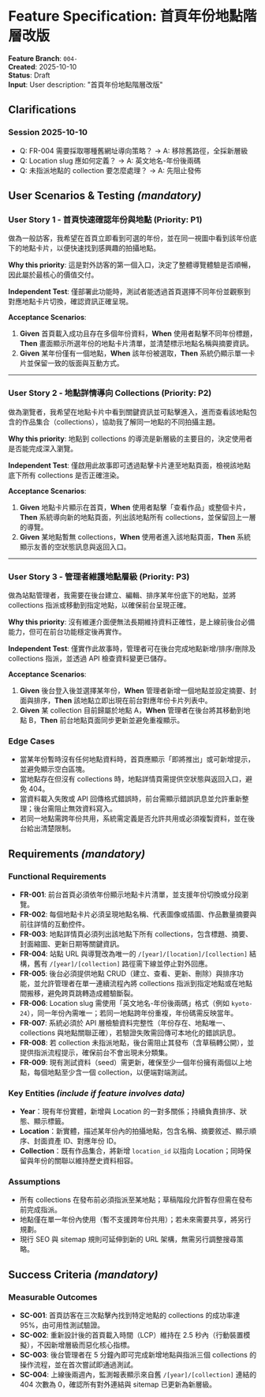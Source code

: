 # Feature Specification: 首頁年份地點階層改版

**Feature Branch**: `004-`  
**Created**: 2025-10-10  
**Status**: Draft  
**Input**: User description: "首頁年份地點階層改版"

## Clarifications

### Session 2025-10-10

- Q: FR-004 需要採取哪種舊網址導向策略？ → A: 移除舊路徑，全採新層級
- Q: Location slug 應如何定義？ → A: 英文地名-年份後兩碼
- Q: 未指派地點的 collection 要怎麼處理？ → A: 先阻止發佈

## User Scenarios & Testing *(mandatory)*

### User Story 1 - 首頁快速確認年份與地點 (Priority: P1)

做為一般訪客，我希望在首頁立即看到可選的年份，並在同一視圖中看到該年份底下的地點卡片，以便快速找到感興趣的拍攝地點。

**Why this priority**: 這是對外訪客的第一個入口，決定了整體導覽體驗是否順暢，因此屬於最核心的價值交付。

**Independent Test**: 僅部署此功能時，測試者能透過首頁選擇不同年份並觀察到對應地點卡片切換，確認資訊正確呈現。

**Acceptance Scenarios**:

1. **Given** 首頁載入成功且存在多個年份資料，**When** 使用者點擊不同年份標題，**Then** 畫面顯示所選年份的地點卡片清單，並清楚標示地點名稱與摘要資訊。
2. **Given** 某年份僅有一個地點，**When** 該年份被選取，**Then** 系統仍顯示單一卡片並保留一致的版面與互動方式。

---

### User Story 2 - 地點詳情導向 Collections (Priority: P2)

做為瀏覽者，我希望在地點卡片中看到關鍵資訊並可點擊進入，進而查看該地點包含的作品集合（collections），協助我了解同一地點的不同拍攝主題。

**Why this priority**: 地點到 collections 的導流是新層級的主要目的，決定使用者是否能完成深入瀏覽。

**Independent Test**: 僅啟用此故事即可透過點擊卡片連至地點頁面，檢視該地點底下所有 collections 是否正確渲染。

**Acceptance Scenarios**:

1. **Given** 地點卡片顯示在首頁，**When** 使用者點擊「查看作品」或整個卡片，**Then** 系統導向新的地點頁面，列出該地點所有 collections，並保留回上一層的導覽。
2. **Given** 某地點暫無 collections，**When** 使用者進入該地點頁面，**Then** 系統顯示友善的空狀態訊息與返回入口。

---

### User Story 3 - 管理者維護地點層級 (Priority: P3)

做為站點管理者，我需要在後台建立、編輯、排序某年份底下的地點，並將 collections 指派或移動到指定地點，以確保前台呈現正確。

**Why this priority**: 沒有維運介面便無法長期維持資料正確性，是上線前後台必備能力，但可在前台功能穩定後再實作。

**Independent Test**: 僅實作此故事時，管理者可在後台完成地點新增/排序/刪除及 collections 指派，並透過 API 檢查資料變更已儲存。

**Acceptance Scenarios**:

1. **Given** 後台登入後並選擇某年份，**When** 管理者新增一個地點並設定摘要、封面與排序，**Then** 該地點立即出現在前台對應年份卡片列表中。
2. **Given** 某 collection 目前歸屬於地點 A，**When** 管理者在後台將其移動到地點 B，**Then** 前台地點頁面同步更新並避免重複顯示。

### Edge Cases

- 當某年份暫時沒有任何地點資料時，首頁應顯示「即將推出」或可新增提示，並避免顯示空白區塊。
- 當地點存在但沒有 collections 時，地點詳情頁需提供空狀態與返回入口，避免 404。
- 當資料載入失敗或 API 回傳格式錯誤時，前台需顯示錯誤訊息並允許重新整理；後台需阻止無效資料寫入。
- 若同一地點需跨年份共用，系統需定義是否允許共用或必須複製資料，並在後台給出清楚限制。

## Requirements *(mandatory)*

### Functional Requirements

- **FR-001**: 前台首頁必須依年份顯示地點卡片清單，並支援年份切換或分段瀏覽。
- **FR-002**: 每個地點卡片必須呈現地點名稱、代表圖像或插圖、作品數量摘要與前往詳情的互動控件。
- **FR-003**: 地點詳情頁必須列出該地點下所有 collections，包含標題、摘要、封面縮圖、更新日期等關鍵資訊。
- **FR-004**: 站點 URL 與導覽改為唯一的 `/[year]/[location]/[collection]` 結構，舊有 `/[year]/[collection]` 路徑需下線並停止對外回應。
- **FR-005**: 後台必須提供地點 CRUD（建立、查看、更新、刪除）與排序功能，並允許管理者在單一連續流程內將 collections 指派到指定地點或在地點間搬移，避免跨頁跳轉造成體驗斷裂。
- **FR-006**: Location slug 需使用「英文地名-年份後兩碼」格式（例如 `kyoto-24`），同一年份內需唯一；若同一地點跨年份重複，年份碼需反映當年。
- **FR-007**: 系統必須於 API 層檢驗資料完整性（年份存在、地點唯一、collections 與地點關聯正確），若驗證失敗需回傳可本地化的錯誤訊息。
- **FR-008**: 若 collection 未指派地點，後台需阻止其發布（含草稿轉公開），並提供指派流程提示，確保前台不會出現未分類集。
- **FR-009**: 現有測試資料（seed）需更新，確保至少一個年份擁有兩個以上地點，每個地點至少含一個 collection，以便端對端測試。

### Key Entities *(include if feature involves data)*

- **Year**：現有年份實體，新增與 Location 的一對多關係；持續負責排序、狀態、顯示標籤。
- **Location**：新實體，描述某年份內的拍攝地點，包含名稱、摘要敘述、顯示順序、封面資產 ID、對應年份 ID。
- **Collection**：既有作品集合，將新增 `location_id` 以指向 Location；同時保留與年份的關聯以維持歷史資料相容。

### Assumptions

- 所有 collections 在發布前必須指派至某地點；草稿階段允許暫存但需在發布前完成指派。
- 地點僅在單一年份內使用（暫不支援跨年份共用）；若未來需要共享，將另行規劃。
- 現行 SEO 與 sitemap 規則可延伸到新的 URL 架構，無需另行調整搜尋策略。

## Success Criteria *(mandatory)*

### Measurable Outcomes

- **SC-001**: 首頁訪客在三次點擊內找到特定地點的 collections 的成功率達 95%，由可用性測試驗證。
- **SC-002**: 重新設計後的首頁載入時間（LCP）維持在 2.5 秒內（行動裝置模擬），不因新增層級而惡化核心指標。
- **SC-003**: 後台管理者在 5 分鐘內即可完成新增地點與指派三個 collections 的操作流程，並在首次嘗試即通過測試。
- **SC-004**: 上線後兩週內，監測報表顯示來自舊 `/[year]/[collection]` 連結的 404 次數為 0，確認所有對外連結與 sitemap 已更新為新層級。

